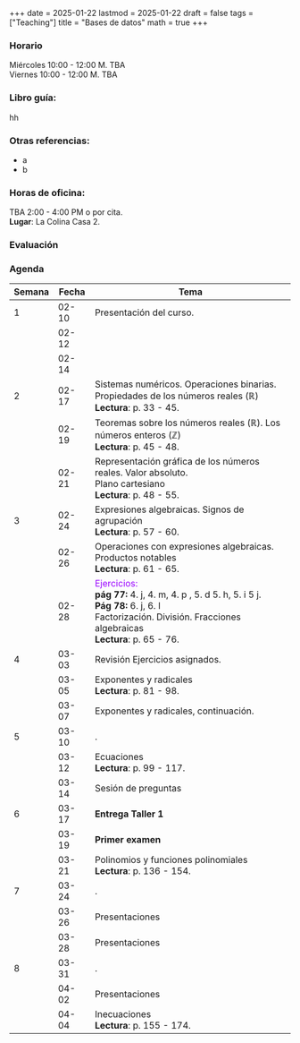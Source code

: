 +++
date      = 2025-01-22
lastmod   = 2025-01-22
draft     = false
tags      = ["Teaching"]
title     = "Bases de datos"
math      = true
+++

### Horario

Miércoles 10:00 - 12:00 M. TBA <br>
Viernes 10:00 - 12:00 M. TBA

### Libro guía:

hh

### Otras referencias:

* a
* b

### Horas de oficina: 

TBA 2:00 - 4:00 PM o por cita. <br>
**Lugar**: La Colina Casa 2. 

### Evaluación



### Agenda

Semana | Fecha | Tema
---| --- | ----
1      | 02-10 | Presentación del curso.
&nbsp; | 02-12 | 
&nbsp; | 02-14 | 
2      | 02-17 | Sistemas numéricos. Operaciones binarias. <br> Propiedades de los números reales ($\mathbb{R}$) <br> **Lectura**: p. 33 - 45.
&nbsp; | 02-19 | Teoremas sobre los números reales ($\mathbb{R}$). Los números enteros ($\mathbb{Z}$) <br> **Lectura**: p. 45 - 48.
&nbsp; | 02-21 | Representación gráfica de los números reales. Valor absoluto. <br>Plano cartesiano <br> **Lectura**: p. 48 - 55.
3      | 02-24 | Expresiones algebraicas. Signos de agrupación <br> **Lectura**: p. 57 - 60.
&nbsp; | 02-26 | Operaciones con expresiones algebraicas. Productos notables<br> **Lectura**: p. 61 - 65.
&nbsp; | 02-28 | <font color="#9900FF"> Ejercicios: </font> <br>**pág 77:** 4. j, 4. m, 4. p , 5. d 5. h, 5. i 5 j. <br> **Pág 78:** 6. j, 6. l <br> Factorización. División. Fracciones algebraicas <br> **Lectura**: p. 65 - 76.
4      | 03-03 | Revisión Ejercicios asignados.
&nbsp; | 03-05 | Exponentes y radicales <br> **Lectura**: p. 81 - 98.
&nbsp; | 03-07 | Exponentes y radicales, continuación.
5      | 03-10 | .
&nbsp; | 03-12 | Ecuaciones <br> **Lectura**: p. 99 - 117.
&nbsp; | 03-14 | Sesión de preguntas
6      | 03-17 | **Entrega Taller 1** 
&nbsp; | 03-19 | **Primer examen**
&nbsp; | 03-21 | Polinomios y funciones polinomiales <br> **Lectura**: p. 136 - 154.
7      | 03-24 | .
&nbsp; | 03-26 | Presentaciones
&nbsp; | 03-28 | Presentaciones
8      | 03-31 | .
&nbsp; | 04-02 | Presentaciones
&nbsp; | 04-04 | Inecuaciones <br> **Lectura**: p. 155 - 174.

